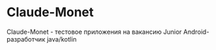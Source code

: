 # Claude-Monet
Claude-Monet - тестовое приложения на вакансию Junior Android-разработчик java/kotlin

